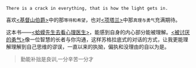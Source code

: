 `There is a crack in everything, that is how the light gets in.`

喜欢[<基督山伯爵>](https://weread.qq.com/book-detail?type=1&senderVid=212884656&v=96932f2071690470969a980&wtheme=white&wfrom=app&wvid=212884656&scene=bottomSheetShare)中的那`等待和希望`，也对[<项塔兰>](https://weread.qq.com/book-detail?type=1&senderVid=212884656&v=7b132290720f04097b19e3b&wtheme=white&wfrom=app&wvid=212884656&scene=bottomSheetShare)中那`真理与勇气`充满期待。

这本书——[<蛤蟆先生去看心理医生>](https://book.douban.com/subject/35143790/)，能感到自身的内心部分能被理解。[<被讨厌的勇气>](https://book.douban.com/subject/26369699/)像一位智慧的长者与你沟通，这样苏格拉底式的对话的方式，让我更能理解理解到自己思维的谬误，一直以来的执拗，偏执和没理由的自以为是。

> 勤能补拙是良训,一分辛苦一分才
